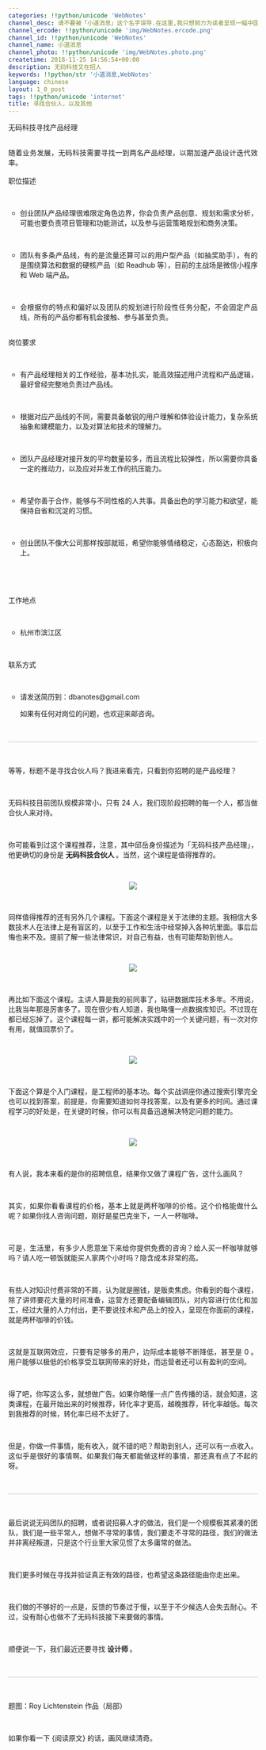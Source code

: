 ```yaml
---
categories: !!python/unicode 'WebNotes'
channel_desc: 请不要被「小道消息」这个名字误导.在这里,我只想努力为读者呈现一幅中国互联网的清明上河图.
channel_ercode: !!python/unicode 'img/WebNotes.ercode.png'
channel_id: !!python/unicode 'WebNotes'
channel_name: 小道消息
channel_photo: !!python/unicode 'img/WebNotes.photo.png'
createtime: 2018-11-25 14:56:54+00:00
description: 无码科技又在招人
keywords: !!python/str '小道消息,WebNotes'
language: chinese
layout: 1_0_post
tags: !!python/unicode 'internet'
title: 寻找合伙人，以及其他
---
```

<div class="rich_media_content" id="js_content">
<p style="text-align: justify;">
         无码科技寻找产品经理
        </p>
<p style="text-align: justify;">
<br style="font-family: -webkit-standard;white-space: normal;"/>
         随着业务发展，无码科技需要寻找一到两名产品经理，以期加速产品设计迭代效率。
         <br style="font-family: -webkit-standard;white-space: normal;"/>
<br style="font-family: -webkit-standard;white-space: normal;"/>
         职位描述
        </p>
<p>
<br/>
</p>
<ul class="list-paddingleft-2" style="list-style-type: circle;">
<li>
<p style="text-align: justify;">
           创业团队产品经理很难限定角色边界，你会负责产品创意、规划和需求分析，可能也要负责项目管理和功能测试，以及参与运营策略规划和商务决策。
          </p>
<p>
<br/>
</p>
</li>
<li>
<p style="text-align: justify;">
           团队有多条产品线，有的是流量还算可以的用户型产品（如抽奖助手），有的是围绕算法和数据的硬核产品（如 Readhub 等），目前的主战场是微信小程序和 Web 端产品。
          </p>
<p>
<br/>
</p>
</li>
<li>
<p style="text-align: justify;">
           会根据你的特点和偏好以及团队的规划进行阶段性任务分配，不会固定产品线，所有的产品你都有机会接触、参与甚至负责。
          </p>
</li>
</ul>
<p style="text-align: justify;">
<br style="font-family: -webkit-standard;white-space: normal;"/>
         岗位要求
        </p>
<p>
<br/>
</p>
<ul class="list-paddingleft-2" style="list-style-type: circle;">
<li>
<p style="text-align: justify;">
           有产品经理相关的工作经验，基本功扎实，能高效描述用户流程和产品逻辑，最好曾经完整地负责过产品线。
          </p>
<p>
<br/>
</p>
</li>
<li>
<p style="text-align: justify;">
           根据对应产品线的不同，需要具备敏锐的用户理解和体验设计能力，复杂系统抽象和建模能力，以及对算法和技术的理解力。
          </p>
<p>
<br/>
</p>
</li>
<li>
<p style="text-align: justify;">
           团队产品经理对接开发的平均数量较多，而且流程比较弹性，所以需要你具备一定的推动力，以及应对并发工作的抗压能力。
          </p>
<p>
<br/>
</p>
</li>
<li>
<p style="text-align: justify;">
           希望你善于合作，能够与不同性格的人共事。具备出色的学习能力和欲望，能保持自省和沉淀的习惯。
          </p>
<p>
<br/>
</p>
</li>
<li>
<p style="text-align: justify;">
           创业团队不像大公司那样按部就班，希望你能够情绪稳定，心态豁达，积极向上。
           <br style="font-family: -webkit-standard;white-space: normal;"/>
</p>
<p>
<span style="text-indent: 2em;">
<br/>
</span>
</p>
</li>
</ul>
<p>
<span style="text-indent: 2em;">
<br/>
</span>
</p>
<p style="text-align: justify;">
         工作地点
        </p>
<p style="text-align: justify;">
<span style="text-indent: 2em;">
<br/>
</span>
</p>
<ul class="list-paddingleft-2" style="list-style-type: circle;">
<li>
<p style="text-align: justify;">
<span style="text-indent: 2em;">
            杭州市滨江区
           </span>
</p>
</li>
</ul>
<p style="text-align: left;text-indent: 2em;">
<br/>
</p>
<p style="text-align: justify;">
         联系方式
        </p>
<p>
<br/>
</p>
<ul class="list-paddingleft-2" style="list-style-type: circle;">
<li>
<p style="text-align: justify;">
           请发送简历到：dbanotes@gmail.com
          </p>
<p style="text-align: justify;">
           如果有任何对岗位的问题，也欢迎来邮咨询。
          </p>
</li>
</ul>
<p>
<br/>
</p>
<hr style="margin-top: 1em;margin-bottom: 1em;white-space: normal;max-width: 100%;font-family: Lato, Helvetica, Arial, freesans, clean, sans-serif;border-right-width: 0px;border-bottom-width: 0px;border-left-width: 0px;border-top-style: solid;border-top-color: rgb(234, 234, 234);height: 1px;color: rgb(51, 51, 51);font-size: 15px;box-sizing: border-box !important;word-wrap: break-word !important;"/>
<p style="white-space: normal;">
<br/>
</p>
<p style="text-align: justify;">
         等等，标题不是寻找合伙人吗？我进来看完，只看到你招聘的是产品经理？
        </p>
<p>
<br/>
</p>
<p style="text-align: justify;">
         无码科技目前团队规模非常小，只有 24 人，我们现阶段招聘的每一个人，都当做合伙人来对待。
        </p>
<p>
<br/>
</p>
<p style="text-align: justify;">
         你可能看到过这个课程推荐，注意，其中邱岳身份描述为「无码科技产品经理」，他更确切的身份是
         <strong>
          无码科技合伙人
         </strong>
         。当然，这个课程是值得推荐的。
        </p>
<p>
<br/>
</p>
<p style="text-align: center;">
<img class="" data-copyright="0" data-ratio="1.7785829307568437" data-s="300,640" data-src="" data-type="jpeg" data-w="1242" src="{{ '/img/ow5rEn8QGlEgW13bqwlntBia3Q2pZSpESrdUWTWibVwXwM0TS6qTupkGIXmrSTpGYQH6TISyjYJPjQfg46kYQ83A.jpeg' | prepend: site.img | replace: '//','/' }}" style=""/>
</p>
<p>
<br/>
</p>
<p style="text-align: justify;">
         同样值得推荐的还有另外几个课程。下面这个课程是关于法律的主题。我相信大多数技术人在法律上是有盲区的，以至于工作和生活中经常掉入各种坑里面。事后后悔也来不及。提前了解一些法律常识，对自己有益，也有可能帮助到他人。
        </p>
<p>
<br/>
</p>
<p style="text-align: center;">
<img class="" data-copyright="0" data-ratio="1.7785829307568437" data-s="300,640" data-src="" data-type="jpeg" data-w="1242" src="{{ '/img/ow5rEn8QGlEgW13bqwlntBia3Q2pZSpESBGdKia17wicv5e4iaiayveajI0f9xGuQ4biakFwXt7rjte5N88oqg1vdEjg.jpeg' | prepend: site.img | replace: '//','/' }}" style=""/>
</p>
<p>
<br/>
</p>
<p style="text-align: justify;">
         再比如下面这个课程。主讲人算是我的前同事了，钻研数据库技术多年。不用说，比我当年那是厉害多了。现在很少有人知道，我也略懂一点数据库知识。不过现在都已经忘掉了。这个课程每一讲，都可能解决实践中的一个关键问题，有一次对你有用，就值回票价了。
        </p>
<p>
<br/>
</p>
<p style="text-align: center;">
<img class="" data-copyright="0" data-ratio="1.7785829307568437" data-s="300,640" data-src="" data-type="jpeg" data-w="1242" src="{{ '/img/ow5rEn8QGlEgW13bqwlntBia3Q2pZSpESicAkpsqpx9V3PTuyeySFkQJh7cyIicMPwzMwyCjXkB9CXADJ1SLsGlIQ.jpeg' | prepend: site.img | replace: '//','/' }}" style=""/>
</p>
<p>
<br/>
</p>
<p style="text-align: justify;">
         下面这个算是个入门课程，是工程师的基本功。每个实战讲座你通过搜索引擎完全也可以找到答案，前提是，你需要知道如何寻找答案，以及有更多的时间。通过课程学习的好处是，在关键的时候，你可以有具备迅速解决特定问题的能力。
        </p>
<p>
<br/>
</p>
<p style="text-align: center;">
<img class="" data-copyright="0" data-ratio="1.7785829307568437" data-s="300,640" data-src="" data-type="jpeg" data-w="1242" src="{{ '/img/ow5rEn8QGlEgW13bqwlntBia3Q2pZSpESzADO58A9bsqQHoE2AfIDaplaoI8COK4E9YTR8QojAHumRRiasu758Jg.jpeg' | prepend: site.img | replace: '//','/' }}" style=""/>
</p>
<p>
<br/>
</p>
<p style="text-align: justify;">
         有人说，我本来看的是你的招聘信息，结果你又做了课程广告，这什么画风？
        </p>
<p>
<br/>
</p>
<p style="text-align: justify;">
         其实，如果你看看课程的价格，基本上就是两杯咖啡的价格。这个价格能做什么呢？如果你找人咨询问题，刚好是星巴克坐下，一人一杯咖啡。
        </p>
<p>
<br/>
</p>
<p style="text-align: justify;">
         可是，生活里，有多少人愿意坐下来给你提供免费的咨询？给人买一杯咖啡就够吗？请人吃一顿饭就能买人家两个小时吗？隐含成本非常的高。
        </p>
<p style="text-align: justify;">
<br/>
</p>
<p style="text-align: justify;">
         有些人对知识付费非常的不屑，认为就是圈钱，是贩卖焦虑。你看到的每个课程，除了讲师要花大量的时间准备，运营方还要配备编辑团队，对内容进行优化和加工，经过大量的人力付出，更不要说技术和产品上的投入，呈现在你面前的课程，就是两杯咖啡的价钱。
        </p>
<p style="text-align: justify;">
<br/>
</p>
<p style="text-align: justify;">
         这就是互联网效应，只要有足够多的用户，边际成本能够不断降低，甚至是 0 。用户能够以极低的价格享受互联网带来的好处，而运营者还可以有盈利的空间。
        </p>
<p style="text-align: justify;">
<br/>
</p>
<p style="text-align: justify;">
         得了吧，你写这么多，就想做广告。如果你略懂一点广告传播的话，就会知道，这类课程，在最开始出来的时候推荐，转化率才更高，越晚推荐，转化率越低。每次到我推荐的时候，转化率已经不太好了。
        </p>
<p style="text-align: justify;">
<br/>
</p>
<p style="text-align: justify;">
         但是，你做一件事情，能有收入，就不错的吧？帮助到别人，还可以有一点收入。这似乎是很好的事情啊。如果我们每天都能做这样的事情，那还真有点了不起的呀。
        </p>
<p>
<br/>
</p>
<hr style="margin-top: 1em;margin-bottom: 1em;white-space: normal;max-width: 100%;font-family: Lato, Helvetica, Arial, freesans, clean, sans-serif;border-right-width: 0px;border-bottom-width: 0px;border-left-width: 0px;border-top-style: solid;border-top-color: rgb(234, 234, 234);height: 1px;color: rgb(51, 51, 51);font-size: 15px;box-sizing: border-box !important;word-wrap: break-word !important;"/>
<p style="white-space: normal;">
<br/>
</p>
<p style="text-align: justify;">
         最后说说无码团队的招聘，或者说招募人才的做法，我们是一个规模极其紧凑的团队，我们是一些平常人，想做不寻常的事情，我们要走不寻常的路径，我们的做法并非离经叛道，只是这个行业里大家见惯了太多庸常的做法。
        </p>
<p>
<br/>
</p>
<p style="text-align: justify;">
         我们更多时候在寻找并验证真正有效的路径，也希望这条路径能由你走出来。
        </p>
<p>
<br/>
</p>
<p style="text-align: justify;">
         我们做的不够好的一点是，反馈的节奏过于慢，以至于不少候选人会失去耐心。不过，没有耐心也做不了无码科技接下来要做的事情。
        </p>
<p>
<br/>
</p>
<p style="text-align: justify;">
         顺便说一下，我们最近还要寻找
         <strong>
          设计师
         </strong>
         。
        </p>
<p>
<br/>
</p>
<hr style="margin-top: 1em;margin-bottom: 1em;white-space: normal;max-width: 100%;font-family: Lato, Helvetica, Arial, freesans, clean, sans-serif;border-right-width: 0px;border-bottom-width: 0px;border-left-width: 0px;border-top-style: solid;border-top-color: rgb(234, 234, 234);height: 1px;color: rgb(51, 51, 51);font-size: 15px;box-sizing: border-box !important;word-wrap: break-word !important;"/>
<p>
<br/>
</p>
<p>
         题图：Roy Lichtenstein 作品（局部）
        </p>
<p>
<br/>
</p>
<p>
         如果你看一下 {阅读原文} 的话，画风继续清奇。
        </p>
</div>